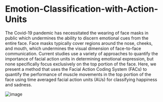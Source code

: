# Emotion-Classification-with-Action-Units

The Covid-19 pandemic has necessitated the wearing of face masks in public which undermines the ability to discern emotional cues from the entire face. Face masks typically cover regions around the nose, cheeks, and mouth, which undermines the visual dimension of face-to-face communication. Current studies use a variety of approaches to quantify the importance of facial action units in determining emotional expression, but none specifically focus exclusively on the top portion of the face. Here, we present a method that uses the Facial Action Coding System (FACs) to quantify the performance of muscle movements in the top portion of the face using time averaged facial action units (AUs) for classifying happiness and sadness.

![image](https://user-images.githubusercontent.com/79022138/118148757-e3269400-b3de-11eb-8260-319e5aa91bab.png)

